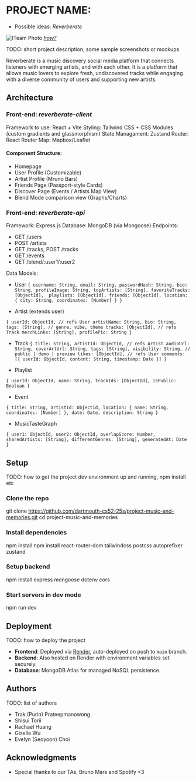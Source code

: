 # PROJECT NAME:

- Possible ideas: *Reverberate*

![ITeam Photo](https://hackmd.io/_uploads/H1fyF3I1ll.jpg)
[*how?*](https://help.github.com/articles/about-readmes/#relative-links-and-image-paths-in-readme-files)

TODO: short project description, some sample screenshots or mockups

Reverberate is a music discovery social media platform that connects listeners with emerging artists, and with each other. It is a platform that allows music lovers to explore fresh, undiscovered tracks while engaging with a diverse community of users and supporting new artists.


## Architecture

### Front-end: *reverberate-client*

Framework to use: React + Vite
Styling: Tailwind CSS + CSS Modules (custom gradients and glassmorphism)
State Managament: Zustand
Router: React Router
Map: Mapbox/Leaflet

#### Component Structure:
- Homepage
- User Profile (Customizable)
- Artist Profile (Mruno Bars)
- Friends Page (Passport-style Cards)
- Discover Page (Events / Artists Map View)
- Blend Mode comparison view (Graphs/Charts)

### Front-end: *reverberate-api*

Framework: Express.js
Database: MongoDB (via Mongoose)
Endpoints:
- GET /users
- POST /artists
- GET /tracks, POST /tracks
- GET /events
- GET /blend/:user1/:user2

Data Models:
- User
`
{
  username: String,
  email: String,
  passwordHash: String,
  bio: String,
  profileImage: String,
  topArtists: [String],
  favoriteTracks: [ObjectId], 
  playlists: [ObjectId],
  friends: [ObjectId],
  location: { city: String, coordinates: [Number] }
}
`

- Artist (extends user)

`
{
  userId: ObjectId, // refs User
  artistName: String,
  bio: String,
  tags: [String], // genre, vibe, theme
  tracks: [ObjectId], // refs Track
  merchLinks: [String],
  profilePic: String
}
`

- Track
`
{
  title: String,
  artistId: ObjectId, // refs Artist
  audioUrl: String,
  coverArtUrl: String,
  tags: [String],
  visibility: String, // public | demo | preview
  likes: [ObjectId], // refs User
  comments: [{ userId: ObjectId, content: String, timestamp: Date }]
}
`

- Playlist

`
{
  userId: ObjectId,
  name: String,
  trackIds: [ObjectId],
  isPublic: Boolean
}
`

- Event

`
{
  title: String,
  artistId: ObjectId,
  location: {
    name: String,
    coordinates: [Number]
  },
  date: Date,
  description: String
}
`

- MusicTasteGraph

`
{
  user1: ObjectId,
  user2: ObjectId,
  overlapScore: Number,
  sharedArtists: [String],
  differentGenres: [String],
  generatedAt: Date
}
`

## Setup

TODO: how to get the project dev environment up and running, npm install etc

### Clone the repo
git clone https://github.com/dartmouth-cs52-25s/project-music-and-memories.git
cd project-music-and-memories

### Install dependencies
npm install
npm install react-router-dom tailwindcss postcss autoprefixer zustand

### Setup backend
npm install express mongoose dotenv cors

### Start servers in dev mode
npm run dev

## Deployment

TODO: how to deploy the project

- **Frontend**: Deployed via [Render](https://render.com), auto-deployed on push to `main` branch.
- **Backend**: Also hosted on Render with environment variables set securely.
- **Database**: MongoDB Atlas for managed NoSQL persistence.

## Authors

TODO: list of authors

- Trak (Purin) Prateepmanowong
- Shisui Torii
- Rachael Huang
- Giselle Wu
- Evelyn (Seoyoon) Choi

## Acknowledgments

- Special thanks to our TAs, Bruno Mars and Spotify <3
